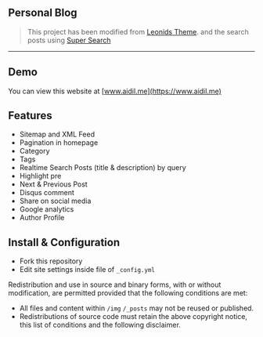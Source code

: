 ## Personal Blog
> This project has been modified from [Leonids Theme](https://renyuanz.github.io/leonids/). and the search posts using [Super Search](https://github.com/chinchang/super-search)

---

## Demo
You can view this website at [www.aidil.me](https://www.aidil.me)

## Features
* Sitemap and XML Feed
* Pagination in homepage
* Category
* Tags
* Realtime Search Posts (title & description) by query
* Highlight pre
* Next & Previous Post
* Disqus comment
* Share on social media
* Google analytics
* Author Profile

## Install & Configuration
* Fork this repository
* Edit site settings inside file of `_config.yml` 

Redistribution and use in source and binary forms, with or without modification, are permitted provided that the following conditions are met:
* All files and content within `/img` `/_posts` may not be reused or published.
* Redistributions of source code must retain the above copyright notice, this list of conditions and the following disclaimer.

